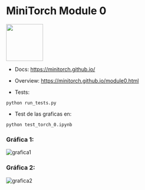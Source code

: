 # MiniTorch Module 0  

<img src="https://minitorch.github.io/_images/match.png" width="100px">

* Docs: https://minitorch.github.io/

* Overview: https://minitorch.github.io/module0.html

* Tests:

```
python run_tests.py
```
* Test de las graficas en:

```
python test_torch_0.ipynb
```


### Gráfica 1:<br/>
![grafica1](https://user-images.githubusercontent.com/77817368/126063916-64da5912-74e2-4420-ac47-b0c848abb2a5.png)
### Gráfica 2:<br/>
![grafica2](https://user-images.githubusercontent.com/77817368/126063944-5e8a7669-b37a-4454-89f5-bb61446031cb.png)
